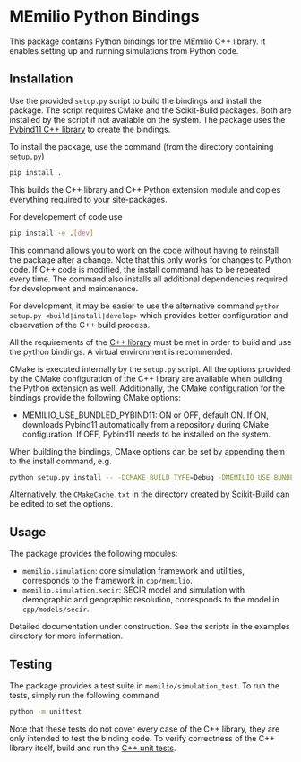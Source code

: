 # MEmilio Python Bindings

This package contains Python bindings for the MEmilio C++ library. It enables setting up and running simulations from Python code.

## Installation

Use the provided `setup.py` script to build the bindings and install the package. The script requires CMake and the Scikit-Build packages. Both are installed by the script if not available on the system. The package uses the [Pybind11 C++ library](https://pybind11.readthedocs.io) to create the bindings.

To install the package, use the command (from the directory containing `setup.py`)

```bash
pip install .
```

This builds the C++ library and C++ Python extension module and copies everything required to your site-packages. 

For developement of code use

```bash
pip install -e .[dev]
```

This command allows you to work on the code without having to reinstall the package after a change. Note that this only works for changes to Python code. If C++ code is modified, the install command has to be repeated every time. The command also installs all additional dependencies required for development and maintenance. 

For development, it may be easier to use the alternative command `python setup.py <build|install|develop>` which provides better configuration and observation of the C++ build process.

All the requirements of the [C++ library](../../cpp/README.md) must be met in order to build and use the python bindings. A virtual environment is recommended. 

CMake is executed internally by the `setup.py` script. All the options provided by the CMake configuration of the C++ library are available when building the Python extension as well. Additionally, the CMake configuration for the bindings provide the following CMake options:

- MEMILIO_USE_BUNDLED_PYBIND11: ON or OFF, default ON. If ON, downloads Pybind11 automatically from a repository during CMake configuration. If OFF, Pybind11 needs to be installed on the system.

When building the bindings, CMake options can be set by appending them to the install command, e.g.

```bash
python setup.py install -- -DCMAKE_BUILD_TYPE=Debug -DMEMILIO_USE_BUNDLED_PYBIND11=OFF
```

Alternatively, the `CMakeCache.txt` in the directory created by Scikit-Build can be edited to set the options.

## Usage

The package provides the following modules:

- `memilio.simulation`: core simulation framework and utilities, corresponds to the framework in `cpp/memilio`.
- `memilio.simulation.secir`: SECIR model and simulation with demographic and geographic resolution, corresponds to the model in `cpp/models/secir`.

Detailed documentation under construction. See the scripts in the examples directory for more information.

## Testing

The package provides a test suite in `memilio/simulation_test`. To run the tests, simply run the following command

```bash
python -m unittest
```

Note that these tests do not cover every case of the C++ library, they are only intended to test the binding code. To verify correctness of the C++ library itself, build and run the [C++ unit tests](../../cpp/README.md).
